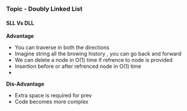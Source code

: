 ### Topic - Doubly Linked List 

#### SLL Vs DLL

**Advantage**
- You can traverse in both the directions 
- Imagine string all the browing history , you can go back and forward
- We can delete a node in O(1) time if refrence to node is provided 
- Insertion before or after refrenced node in O(1) time 
-

**Dis-Advantage**
- Extra space is required for prev
- Code becomes more complex 
